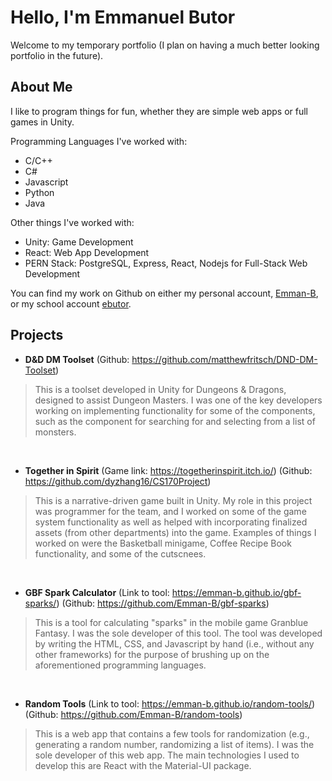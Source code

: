 # Hello, I'm Emmanuel Butor

Welcome to my temporary portfolio (I plan on having a much better looking portfolio in the future).

## About Me
I like to program things for fun, whether they are simple web apps or full games in Unity.

Programming Languages I've worked with:
* C/C++
* C#
* Javascript
* Python
* Java

Other things I've worked with:
* Unity: Game Development
* React: Web App Development
* PERN Stack: PostgreSQL, Express, React, Nodejs for Full-Stack Web Development



You can find my work on Github on either my personal account, [Emman-B](https://github.com/emman-b), or my school account [ebutor](https://github.com/ebutor).

## Projects
* **D&D DM Toolset** (Github: <https://github.com/matthewfritsch/DND-DM-Toolset>)
> This is a toolset developed in Unity for Dungeons & Dragons, designed to assist Dungeon Masters. I was one of the key developers working on implementing functionality for some of the components, such as the component for searching for and selecting from a list of monsters.

<br>

* **Together in Spirit** (Game link: <https://togetherinspirit.itch.io/>) (Github: <https://github.com/dyzhang16/CS170Project>)
> This is a narrative-driven game built in Unity. My role in this project was programmer for the team, and I worked on some of the game system functionality as well as helped with incorporating finalized assets (from other departments) into the game. Examples of things I worked on were the Basketball minigame, Coffee Recipe Book functionality, and some of the cutscnees.

<br>

* **GBF Spark Calculator** (Link to tool: <https://emman-b.github.io/gbf-sparks/>) (Github: <https://github.com/Emman-B/gbf-sparks>)
> This is a tool for calculating "sparks" in the mobile game Granblue Fantasy. I was the sole developer of this tool. The tool was developed by writing the HTML, CSS, and Javascript by hand (i.e., without any other frameworks) for the purpose of brushing up on the aforementioned programming languages.

<br>

* **Random Tools** (Link to tool: <https://emman-b.github.io/random-tools/>) (Github: <https://github.com/Emman-B/random-tools>)
> This is a web app that contains a few tools for randomization (e.g., generating a random number, randomizing a list of items). I was the sole developer of this web app. The main technologies I used to develop this are React with the Material-UI package.
